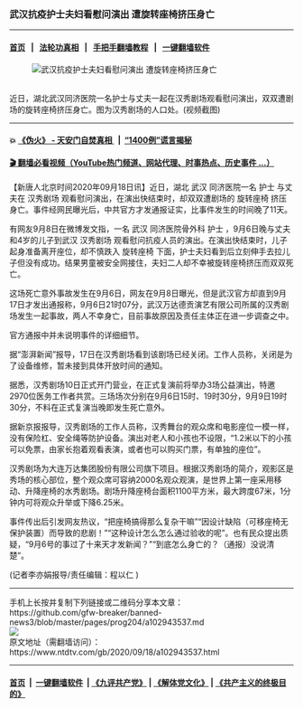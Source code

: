 ### 武汉抗疫护士夫妇看慰问演出 遭旋转座椅挤压身亡
------------------------

#### [首页](https://github.com/gfw-breaker/banned-news3/blob/master/README.md) &nbsp;&nbsp;|&nbsp;&nbsp; [法轮功真相](https://github.com/begood0513/basic/blob/master/README.md)  &nbsp;&nbsp;|&nbsp;&nbsp; [手把手翻墙教程](https://github.com/gfw-breaker/guides/wiki)  &nbsp;&nbsp;|&nbsp;&nbsp; [一键翻墙软件](https://github.com/gfw-breaker/nogfw/blob/master/README.md)  



<div><div class="featured_image">
 <figure>
  <img alt="武汉抗疫护士夫妇看慰问演出 遭旋转座椅挤压身亡" src="https://i.ntdtv.com/assets/uploads/2020/09/202006186-800x450.jpg"/>
 </figure><br/>
 <span class="caption">
  近日，湖北武汉同济医院一名护士与丈夫一起在汉秀剧场观看慰问演出，双双遭剧场的旋转座椅挤压身亡。图为汉秀剧场的人口处。(视频截图)
 </span>
</div>
</div><hr/>

#### 💥 [《伪火》 - 天安门自焚真相 ](http://158.247.195.190:10000/videos/blog/weihuo.html)&nbsp; |&nbsp; [“1400例”谎言揭秘  ](http://158.247.195.190:10000/videos/blog/jiexi1400.html)

#### [ 🎬  翻墙必看视频（YouTube热门频道、网站代理、时事热点、历史事件 ...）](https://github.com/gfw-breaker/links/blob/master/banned.md)

<div><div class="post_content" itemprop="articleBody">
 <p>
  【新唐人北京时间2020年09月18日讯】近日，湖北
  <ok href="https://www.ntdtv.com/gb/武汉.htm">
   武汉
  </ok>
  同济医院一名
  <ok href="https://www.ntdtv.com/gb/护士.htm">
   护士
  </ok>
  与丈夫在
  <ok href="https://www.ntdtv.com/gb/汉秀剧场.htm">
   汉秀剧场
  </ok>
  观看慰问演出，在演出快结束时，却双双遭剧场的
  <ok href="https://www.ntdtv.com/gb/旋转座椅.htm">
   旋转座椅
  </ok>
  挤压身亡。事件经网民曝光后，中共官方才发通报证实，比事件发生的时间晚了11天。
 </p>
 <p>
  有网友9月8日在微博发文指，一名
  <ok href="https://www.ntdtv.com/gb/武汉.htm">
   武汉
  </ok>
  同济医院骨外科
  <ok href="https://www.ntdtv.com/gb/护士.htm">
   护士
  </ok>
  ，9月6日晚与丈夫和4岁的儿子到武汉
  <ok href="https://www.ntdtv.com/gb/汉秀剧场.htm">
   汉秀剧场
  </ok>
  观看慰问抗疫人员的演出。在演出快结束时，儿子起身准备离开座位，却不慎跌入
  <ok href="https://www.ntdtv.com/gb/旋转座椅.htm">
   旋转座椅
  </ok>
  下面，护士夫妇看到后立刻伸手去拉儿子但没有成功。结果男童被安全网接住，夫妇二人却不幸被旋转座椅挤压而双双死亡。
 </p>
 <p>
  这场死亡意外事故发生在9月6日，网友在9月8日曝光，但是武汉官方却直到9月17日才发出通报称，9月6日21时07分，武汉万达德贡演艺有限公司所属的汉秀剧场发生一起事故，两人不幸身亡，目前事故原因及责任主体正在进一步调查之中。
 </p>
 <p>
  官方通报中并未说明事件的详细细节。
 </p>
 <p>
  据“澎湃新闻”报导，17日在汉秀剧场看到该剧场已经关闭。工作人员称，关闭是为了设备维修，暂未接到具体开放时间的通知。
 </p>
 <p>
  据悉，汉秀剧场10日正式开门营业，在正式复演前将举办3场公益演出，特邀2970位医务工作者共赏。三场场次分别在9月6日15时、19时30分，9月9日19时30分，不料在正式复演当晚即发生死亡意外。
 </p>
 <p>
  据新京报报导，汉秀剧场的工作人员称，汉秀舞台的观众席和电影座位一模一样，没有保险杠、安全绳等防护设备。演出对老人和小孩也不设限，“1.2米以下的小孩可以免票，由家长抱着观看表演，或者也可以购买门票，有单独的座位”。
 </p>
 <p>
  汉秀剧场为大连万达集团股份有限公司旗下项目。根据汉秀剧场的简介，观影区是秀场的核心部位，整个观众席可容纳2000名观众观演，是世界上第一座采用移动、升降座椅的水秀剧场。剧场升降座椅台面积1100平方米，最大跨度67米，1分钟内可将观众升举或下降6.25米。
 </p>
 <p>
  事件传出后引发网友热议，“把座椅搞得那么复杂干嘛”“因设计缺陷（可移座椅无保护装置）而导致的悲剧！”“这种设计怎么怎么通过验收的呢”。也有民众提出质疑，“9月6号的事过了十来天才发新闻？”“到底怎么身亡的？（通报）没说清楚”。
 </p>
 <p>
  (记者李亦娟报导/责任编辑：程以仁 )
 </p>
 <div class="single_ad">
 </div>
</div>
</div>
<hr/>
手机上长按并复制下列链接或二维码分享本文章：<br/>
https://github.com/gfw-breaker/banned-news3/blob/master/pages/prog204/a102943537.md <br/>
<a href='https://github.com/gfw-breaker/banned-news3/blob/master/pages/prog204/a102943537.md'><img src='https://github.com/gfw-breaker/banned-news3/blob/master/pages/prog204/a102943537.md.png'/></a> <br/>
原文地址（需翻墙访问）：https://www.ntdtv.com/gb/2020/09/18/a102943537.html


------------------------
#### [首页](https://github.com/gfw-breaker/banned-news3/blob/master/README.md) &nbsp;|&nbsp; [一键翻墙软件](https://github.com/gfw-breaker/nogfw/blob/master/README.md) &nbsp;| [《九评共产党》](https://github.com/gfw-breaker/9ping.md/blob/master/README.md#九评之一评共产党是什么) | [《解体党文化》](https://github.com/gfw-breaker/jtdwh.md/blob/master/README.md) | [《共产主义的终极目的》](https://github.com/gfw-breaker/gczydzjmd.md/blob/master/README.md)


<img src='http://gfw-breaker.win/banned-news3/pages/prog204/a102943537.md' width='0px' height='0px'/>